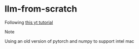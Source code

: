 # llm-from-scratch

Following [this yt tutorial](https://www.youtube.com/watch?v=kCc8FmEb1nY)

> [!NOTE]
> Using an old version of pytorch and numpy to support intel mac
